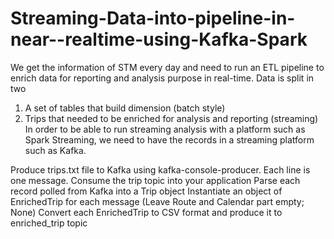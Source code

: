 # Streaming-Data-into-pipeline-in-near--realtime-using-Kafka-Spark

We get the information of STM every day and need to run an ETL pipeline to enrich data for reporting
and analysis purpose in real-time. Data is split in two
1. A set of tables that build dimension (batch style)
2. Trips that needed to be enriched for analysis and reporting (streaming)
In order to be able to run streaming analysis with a platform such as Spark Streaming, we need to have
the records in a streaming platform such as Kafka.

Produce trips.txt file to Kafka using kafka-console-producer. Each line is one message.
Consume the trip topic into your application 
Parse each record polled from Kafka into a Trip object 
Instantiate an object of EnrichedTrip for each message (Leave Route and Calendar part empty; None)
Convert each EnrichedTrip to CSV format and produce it to enriched_trip topic
